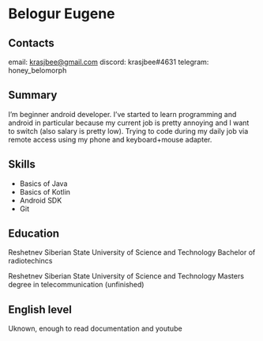 # Belogur Eugene 

## Contacts
email: krasjbee@gmail.com
discord: krasjbee#4631
telegram: honey_belomorph

## Summary
I’m beginner android developer.
I’ve started to learn programming and android in particular because my current job is pretty annoying and I want to switch (also salary is pretty low).
Trying to code during my daily job via remote access using my phone and keyboard+mouse adapter.

## Skills 
* Basics of Java
* Basics of Kotlin
* Android SDK
* Git

## Education
Reshetnev Siberian State University of Science and Technology
Bachelor of radiotechincs

Reshetnev Siberian State University of Science and Technology
Masters degree in telecommunication (unfinished)

## English level 
Uknown, enough to read documentation and youtube 